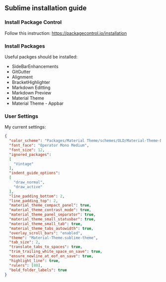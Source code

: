 ## Sublime installation guide

### Install Package Control

Follow this instruction: https://packagecontrol.io/installation

### Install Packages

Useful packges should be installed:
- SideBarEnhancements
- GitGutter
- Alignment
- BracketHighlighter
- Markdown Editting
- Markdown Preview
- Material Theme
- Material Theme - Appbar

### User Settings

My current settings:

```json
{
  "color_scheme": "Packages/Material Theme/schemes/OLD/Material-Theme-Darker.tmTheme",
  "font_face": "Operator Mono Medium",
  "font_size": 12,
  "ignored_packages":
  [
    "Vintage"
  ],
  "indent_guide_options":
  [
    "draw_normal",
    "draw_active"
  ],
  "line_padding_bottom": 2,
  "line_padding_top": 2,
  "material_theme_compact_panel": true,
  "material_theme_contrast_mode": true,
  "material_theme_panel_separator": true,
  "material_theme_small_statusbar": true,
  "material_theme_small_tab": true,
  "material_theme_tabs_autowidth": true,
  "overlay_scroll_bars": "enabled",
  "theme": "Material-Theme.sublime-theme",
  "tab_size": 2,
  "translate_tabs_to_spaces": true,
  "trim_trailing_white_space_on_save": true,
  "ensure_newline_at_eof_on_save": true,
  "highlight_line": true,
  "rulers": [80],
  "bold_folder_labels": true
}
```
